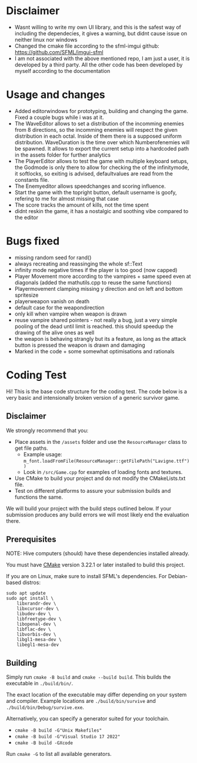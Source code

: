 # Disclaimer
- Wasnt willing to write my own UI library, and this is the safest way of including the dependecies, it gives a warning, but didnt cause issue on neither linux nor windows
- Changed the cmake file according to the sfml-imgui github: https://github.com/SFML/imgui-sfml
- I am not associated with the above mentioned repo, I am just a user, it is developed by a third party. All the other code has been developed by myself according to the documentation
# Usage and changes
- Added editorwindows for prototyping, building and changing the game. Fixed a couple bugs while i was at it.
- The WaveEditor allows to set a distribution of the incomming enemies from 8 directions, so the incomming enemies will respect the given distribution in each octal. Inside of them there is a supposed uniform distribution. WaveDuration is the time over which Numberofenemies will be spawned. It allows to export the current setup into a hardcoded path in the assets folder for further analytics
- The PlayerEditor allows to test the game with multiple keyboard setups, the Godmode is only there to allow for checking the of the infinitymode, it softlocks, so exiting is advised, defaultvalues are read from the constants file.
- The Enemyeditor allows speedchanges and scoring influence.
- Start the game with the topright button, default username is goofy, refering to me for almost missing that case
- The score tracks the amount of kills, not the time spent
- didnt reskin the game, it has a nostalgic and soothing vibe compared to the editor

# Bugs fixed
- missing random seed for rand()
- always recreating and reassinging the whole sf::Text
- infinity mode negative times if the player is too good (now capped)
- Player Movement more according to the vampires + same speed even at diagonals (added the mathutils.cpp to reuse the same functions)
- Playermovement clamping missing y direction and on left and bottom spritesize
- playerweapon vanish on death
- default case for the weapondirection
- only kill when vampire when weapon is drawn
- reuse vampire shared pointers - not really a bug, just a very simple pooling of the dead until limit is reached. this should speedup the drawing of the alive ones as well
- the weapon is behaving strangly but its a feature, as long as the attack button is pressed the weapon is drawn and damaging
- Marked in the code + some somewhat optimisations and rationals


# Coding Test
Hi! This is the base code structure for the coding test.
The code below is a very basic and intensionally broken version of a generic survivor game.

## Disclaimer

We strongly recommend that you:
- Place assets in the `/assets` folder and use the `ResourceManager` class to get file paths.
    - Example usage: `m_font.loadFromFile(ResourceManager::getFilePath("Lavigne.ttf"))`
    - Look in `/src/Game.cpp` for examples of loading fonts and textures.
- Use CMake to build your project and do not modify the CMakeLists.txt file.
- Test on different platforms to assure your submission builds and functions the same.

We will build your project with the build steps outlined below. If your submission produces any build errors we will most likely end the evaluation there.

## Prerequisites

NOTE: Hive computers (should) have these dependencies installed already.

You must have [CMake](https://cmake.org/) version 3.22.1 or later installed to build this project.

If you are on Linux, make sure to install SFML's dependencies. For Debian-based distros:
```
sudo apt update
sudo apt install \
    libxrandr-dev \
    libxcursor-dev \
    libudev-dev \
    libfreetype-dev \
    libopenal-dev \
    libflac-dev \
    libvorbis-dev \
    libgl1-mesa-dev \
    libegl1-mesa-dev
```

## Building

Simply run `cmake -B build` and `cmake --build build`. This builds the executable in `./build/bin/`.

The exact location of the executable may differ depending on your system and compiler. Example locations are `./build/bin/survive` and `./build/bin/Debug/survive.exe`.

Alternatively, you can specify a generator suited for your toolchain.
- `cmake -B build -G"Unix Makefiles"`
- `cmake -B build -G"Visual Studio 17 2022"`
- `cmake -B build -GXcode`

Run `cmake -G` to list all available generators.
